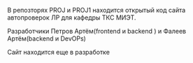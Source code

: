 В репозторях PROJ  и PROJ1  находится открытый код сайта автопроверок ЛР для кафедры ТКС МИЭТ.

Разработчики Петров Артём(frontend  и backend ) и Фалеев Артём(backend и DevOPs)

Сайт находится еще в разработке
